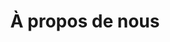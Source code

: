 ---
title: À propos de nous
valueTitle: Nos Valeurs
teamTitle: Notre Équipe
layout: about
draft: false
vision:
  - title: Vision
    answer: Être reconnue comme partenaire de choix pour les entreprises, un catalyseur de croissance.
mission:
  - title: Mission
    answer: Guidés par une vision de succès partagé, nous nous engageons à induire la croissance vers le plein potentiel de nos partenaires. Comprendre leur réalité pour conseiller des optimisations à leurs processus d'affaires ou technologiques, tout en maintenant une approche éclairée, humaine et dynamique.
values:
  - title: Humanisme
    answer: L’implication des différents protagonistes de l’entreprise est primordiale au succès des changements. L’humain étant au cœur de l’entreprise d’aujourd’hui, nous sommes à l’écoute des défis qu’un changement peut apporter aux façons de faire actuelles. Nos solutions sont au service de l'humain et non l'inverse.

  - title: Créativité
    answer: Avoir des idées préconçues est un frein à l’élaboration de solutions innovantes et efficientes. C’est pourquoi nous optons pour une approche qui permet de penser autrement et différemment. Les solutions ainsi créées sont souvent uniques, d’où notre 1-solution.

  - title: Intégrité
    answer: La définition de l’intégrité `:` « État de ce qui est entier ». Cela définit fort bien notre façon de faire. Nous nous devons de suivre ce que l’on dit, les bottines suivent les babines!
    
  - title: Compétence
    answer: Nous continuons sans cesse de nous améliorer `:` l’acquisition de nouvelles connaissances, de nouvelles façons de faire et l'exploration de nouvelles tendances font partie de notre ADN.
team:
  - name: Antoine Theriault-Richer  
    bio: Il a plus de 10 ans d’expérience en technologies. L’homme de tous les défis.
    title: Président de l’entreprise
    photoId: IMG_4164.jpg

  - name: Bruno Laporte
    bio: Considère le côté humain des plus important, être à l’écoute de ce que les gens disent ou ne disent pas est sa spécialité, en plus d’être un développeur chevronné.
    title: Vice-président
    photoId: IMG_4157.jpg

  - name: Jean-Christophe Viau
    bio: Véritable couteau-suisse du développement Jean-Christophe se démarque par sa persévérance et sa débrouillardise.
    title: Développeur-analyste
    photoId: IMG_4151.jpg

  - name: Simon Pepin
    bio: Une heureuse rencontre entre ses capacités analytiques et son approche chaleureuse.
    title: Ingénieur en technologie de l'information
    photoId: IMG_4180.jpg
---